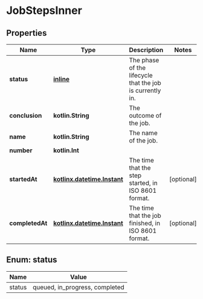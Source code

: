 
# JobStepsInner

## Properties
Name | Type | Description | Notes
------------ | ------------- | ------------- | -------------
**status** | [**inline**](#Status) | The phase of the lifecycle that the job is currently in. | 
**conclusion** | **kotlin.String** | The outcome of the job. | 
**name** | **kotlin.String** | The name of the job. | 
**number** | **kotlin.Int** |  | 
**startedAt** | [**kotlinx.datetime.Instant**](kotlinx.datetime.Instant.md) | The time that the step started, in ISO 8601 format. |  [optional]
**completedAt** | [**kotlinx.datetime.Instant**](kotlinx.datetime.Instant.md) | The time that the job finished, in ISO 8601 format. |  [optional]


<a id="Status"></a>
## Enum: status
Name | Value
---- | -----
status | queued, in_progress, completed



